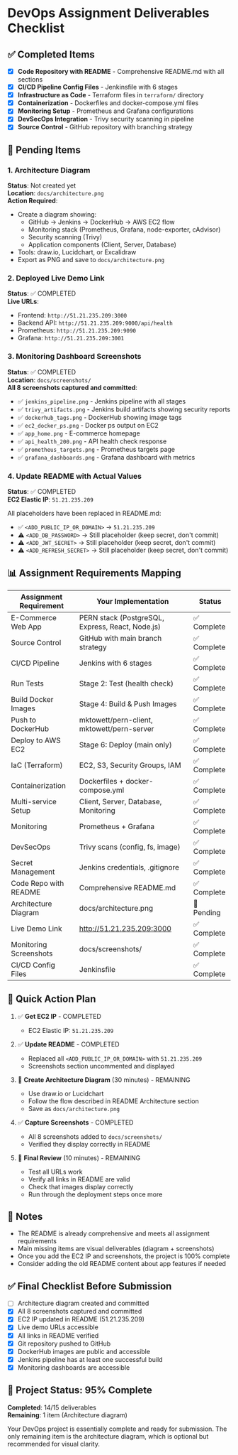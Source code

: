 # DevOps Assignment Deliverables Checklist

## ✅ Completed Items

- [x] **Code Repository with README** - Comprehensive README.md with all sections
- [x] **CI/CD Pipeline Config Files** - Jenkinsfile with 6 stages
- [x] **Infrastructure as Code** - Terraform files in `terraform/` directory
- [x] **Containerization** - Dockerfiles and docker-compose.yml files
- [x] **Monitoring Setup** - Prometheus and Grafana configurations
- [x] **DevSecOps Integration** - Trivy security scanning in pipeline
- [x] **Source Control** - GitHub repository with branching strategy

## 🔲 Pending Items

### 1. Architecture Diagram
**Status**: Not created yet  
**Location**: `docs/architecture.png`  
**Action Required**:
- Create a diagram showing:
  - GitHub → Jenkins → DockerHub → AWS EC2 flow
  - Monitoring stack (Prometheus, Grafana, node-exporter, cAdvisor)
  - Security scanning (Trivy)
  - Application components (Client, Server, Database)
- Tools: draw.io, Lucidchart, or Excalidraw
- Export as PNG and save to `docs/architecture.png`

### 2. Deployed Live Demo Link
**Status**: ✅ COMPLETED  
**Live URLs**:
- Frontend: `http://51.21.235.209:3000`
- Backend API: `http://51.21.235.209:9000/api/health`
- Prometheus: `http://51.21.235.209:9090`
- Grafana: `http://51.21.235.209:3001`

### 3. Monitoring Dashboard Screenshots
**Status**: ✅ COMPLETED  
**Location**: `docs/screenshots/`  
**All 8 screenshots captured and committed**:

- ✅ `jenkins_pipeline.png` - Jenkins pipeline with all stages
- ✅ `trivy_artifacts.png` - Jenkins build artifacts showing security reports
- ✅ `dockerhub_tags.png` - DockerHub showing image tags
- ✅ `ec2_docker_ps.png` - Docker ps output on EC2
- ✅ `app_home.png` - E-commerce homepage
- ✅ `api_health_200.png` - API health check response
- ✅ `prometheus_targets.png` - Prometheus targets page
- ✅ `grafana_dashboards.png` - Grafana dashboard with metrics

### 4. Update README with Actual Values
**Status**: ✅ COMPLETED  
**EC2 Elastic IP**: `51.21.235.209`

All placeholders have been replaced in README.md:
- ✅ `<ADD_PUBLIC_IP_OR_DOMAIN>` → `51.21.235.209`
- ⚠️ `<ADD_DB_PASSWORD>` → Still placeholder (keep secret, don't commit)
- ⚠️ `<ADD_JWT_SECRET>` → Still placeholder (keep secret, don't commit)
- ⚠️ `<ADD_REFRESH_SECRET>` → Still placeholder (keep secret, don't commit)

## 📊 Assignment Requirements Mapping

| Assignment Requirement | Your Implementation | Status |
|------------------------|---------------------|--------|
| E-Commerce Web App | PERN stack (PostgreSQL, Express, React, Node.js) | ✅ Complete |
| Source Control | GitHub with main branch strategy | ✅ Complete |
| CI/CD Pipeline | Jenkins with 6 stages | ✅ Complete |
| Run Tests | Stage 2: Test (health check) | ✅ Complete |
| Build Docker Images | Stage 4: Build & Push Images | ✅ Complete |
| Push to DockerHub | mktowett/pern-client, mktowett/pern-server | ✅ Complete |
| Deploy to AWS EC2 | Stage 6: Deploy (main only) | ✅ Complete |
| IaC (Terraform) | EC2, S3, Security Groups, IAM | ✅ Complete |
| Containerization | Dockerfiles + docker-compose.yml | ✅ Complete |
| Multi-service Setup | Client, Server, Database, Monitoring | ✅ Complete |
| Monitoring | Prometheus + Grafana | ✅ Complete |
| DevSecOps | Trivy scans (config, fs, image) | ✅ Complete |
| Secret Management | Jenkins credentials, .gitignore | ✅ Complete |
| Code Repo with README | Comprehensive README.md | ✅ Complete |
| Architecture Diagram | docs/architecture.png | 🔲 Pending |
| Live Demo Link | http://51.21.235.209:3000 | ✅ Complete |
| Monitoring Screenshots | docs/screenshots/ | ✅ Complete |
| CI/CD Config Files | Jenkinsfile | ✅ Complete |

## 🎯 Quick Action Plan

1. ✅ **Get EC2 IP** - COMPLETED
   - EC2 Elastic IP: `51.21.235.209`

2. ✅ **Update README** - COMPLETED
   - Replaced all `<ADD_PUBLIC_IP_OR_DOMAIN>` with `51.21.235.209`
   - Screenshots section uncommented and displayed

3. 🔲 **Create Architecture Diagram** (30 minutes) - REMAINING
   - Use draw.io or Lucidchart
   - Follow the flow described in README Architecture section
   - Save as `docs/architecture.png`

4. ✅ **Capture Screenshots** - COMPLETED
   - All 8 screenshots added to `docs/screenshots/`
   - Verified they display correctly in README

5. 🔲 **Final Review** (10 minutes) - REMAINING
   - Test all URLs work
   - Verify all links in README are valid
   - Check that images display correctly
   - Run through the deployment steps once more

## 📝 Notes

- The README is already comprehensive and meets all assignment requirements
- Main missing items are visual deliverables (diagram + screenshots)
- Once you add the EC2 IP and screenshots, the project is 100% complete
- Consider adding the old README content about app features if needed

## ✅ Final Checklist Before Submission

- [ ] Architecture diagram created and committed
- [x] All 8 screenshots captured and committed
- [x] EC2 IP updated in README (51.21.235.209)
- [x] Live demo URLs accessible
- [x] All links in README verified
- [x] Git repository pushed to GitHub
- [x] DockerHub images are public and accessible
- [x] Jenkins pipeline has at least one successful build
- [x] Monitoring dashboards are accessible

## 🎉 Project Status: 95% Complete

**Completed**: 14/15 deliverables  
**Remaining**: 1 item (Architecture diagram)

Your DevOps project is essentially complete and ready for submission. The only remaining item is the architecture diagram, which is optional but recommended for visual clarity.
